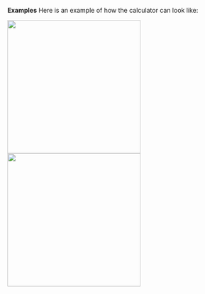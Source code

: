 <b>Examples</b>
Here is an example of how the calculator can look like:

<pre>
<img src = "https://user-images.githubusercontent.com/92060452/200653078-3dfb19fe-fe3b-4bad-82f5-72602e8bf47b.png" width = "300"/>
<img src = "https://user-images.githubusercontent.com/92060452/200653102-4e26106b-1a0c-44bc-8083-27fd431243e7.png" width = "300"/>
</pre>
